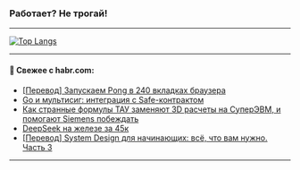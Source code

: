 ### Работает? Не трогай!

---
<!--
#### 🛠️ Technical stack:

![Java](https://img.shields.io/badge/Java-informational?logo=Oracle&style=flat&logoColor=white&color=FF4500)
![Kotlin](https://img.shields.io/badge/Kotlin-informational?logo=Kotlin&style=flat&logoColor=white&color=774D97)
![TS](https://img.shields.io/badge/TypeScript-informational?logo=typeScript&style=flat&logoColor=black&color=017acc)
![Python](https://img.shields.io/badge/Python-informational?logo=Python&style=flat&logoColor=black&color=ffdd54) <br>
![Spring](https://img.shields.io/badge/Spring-informational?logo=Spring&style=flat&logoColor=white&color=6DB33F) 
![SpringBoot](https://img.shields.io/badge/SpringBoot-informational?logo=SpringBoot&style=flat&logoColor=white&color=6DB33F)
![Nest](https://img.shields.io/badge/NestJS-informational?logo=NestJS&style=flat&logoColor=white&color=E0234E) 
![NodeJS](https://img.shields.io/badge/NodeJS-informational?logo=node.js&style=flat&logoColor=white&color=70A760)<br>
![PostgreSQL](https://img.shields.io/badge/PostgreSQL-informational?logo=PostgreSQL&style=flat&logoColor=white&color=DAA520)
![MongoDB](https://img.shields.io/badge/MongoDB-informational?logo=MongoDB&style=flat&logoColor=white&color=870000)
![Apache](https://img.shields.io/badge/Apache-informational?logo=apache&style=flat&logoColor=white&color=f74e28)

___ 
-->

<!--- #### 🛠️ : --->

[![Top Langs](https://github-readme-stats-82jvfl3w3-advtsettinggmailcoms-projects.vercel.app/api/top-langs/?username=zloylis&langs_count=10&hide_title=true&title_color=e6edf3&size_weight=0.5&count_weight=0.5&layout=compact&hide_progress=true&hide_border=true&theme=dracula)](https://github.com/zloylis)

<!---


####  :octocat:&nbsp;&nbsp; Статистика:

![GitHub stats](https://github-readme-stats-u2qms2cxw-advtsettinggmailcoms-projects.vercel.app/api?username=zloylis&show_icons=true&hide_border=true&theme=dracula&title_color=e6edf3&include_all_commits=true&count_private=true&hide_rank=false&hide_title=true&rank_icon=github)
-->
---

#### 💬 Свежее с habr.com:

<!-- BLOG-POST-LIST:START -->
- [[Перевод] Запускаем Pong в 240 вкладках браузера](https://habr.com/ru/articles/884564/?utm_source=habrahabr&utm_medium=rss&utm_campaign=884564)
- [Go и мультисиг: интеграция с Safe-контрактом](https://habr.com/ru/articles/885088/?utm_source=habrahabr&utm_medium=rss&utm_campaign=885088)
- [Как странные формулы ТАУ заменяют 3D расчеты на СуперЭВМ, и помогают Siemens побеждать](https://habr.com/ru/articles/885086/?utm_source=habrahabr&utm_medium=rss&utm_campaign=885086)
- [DeepSeek на железе за 45к](https://habr.com/ru/articles/885056/?utm_source=habrahabr&utm_medium=rss&utm_campaign=885056)
- [[Перевод] System Design для начинающих: всё, что вам нужно. Часть 3](https://habr.com/ru/articles/885054/?utm_source=habrahabr&utm_medium=rss&utm_campaign=885054)
<!-- BLOG-POST-LIST:END -->

---

